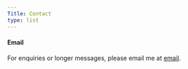 ```yaml
---
Title: Contact
type: list
---
```


#### Email
For enquiries or longer messages, please email me at [email](mailto://anlor@anlor.top).



